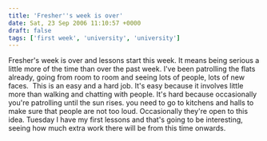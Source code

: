 ```yaml
---
title: 'Fresher''s week is over'
date: Sat, 23 Sep 2006 11:10:57 +0000
draft: false
tags: ['first week', 'university', 'university']
---
```


Fresher's week is over and lessons start this week. It means being serious a little more of the time than over the past week. I've been patrolling the flats already, going from room to room and seeing lots of people, lots of new faces.  This is an easy and a hard job. It's easy because it involves little more than walking and chatting with people. It's hard because occasionally you're patrolling until the sun rises. you need to go to kitchens and halls to make sure that people are not too loud. Occasionally they're open to this idea. Tuesday I have my first lessons and that's going to be interesting, seeing how much extra work there will be from this time onwards.